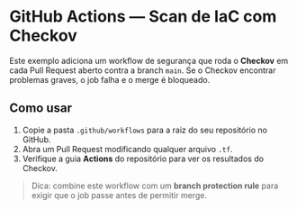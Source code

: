 # GitHub Actions — Scan de IaC com Checkov

Este exemplo adiciona um workflow de segurança que roda o **Checkov** em cada Pull Request
aberto contra a branch `main`. Se o Checkov encontrar problemas graves, o job falha e o merge é bloqueado.

## Como usar

1. Copie a pasta `.github/workflows` para a raiz do seu repositório no GitHub.
2. Abra um Pull Request modificando qualquer arquivo `.tf`.
3. Verifique a guia **Actions** do repositório para ver os resultados do Checkov.

> Dica: combine este workflow com um **branch protection rule** para exigir que o job passe
antes de permitir merge.

